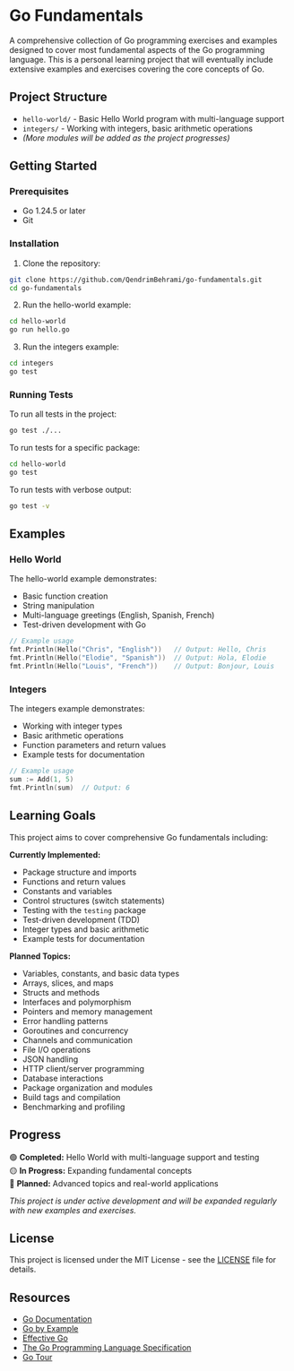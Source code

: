 # Go Fundamentals

A comprehensive collection of Go programming exercises and examples designed to cover most fundamental aspects of the Go programming language. This is a personal learning project that will eventually include extensive examples and exercises covering the core concepts of Go.

## Project Structure

- `hello-world/` - Basic Hello World program with multi-language support
- `integers/` - Working with integers, basic arithmetic operations
- *(More modules will be added as the project progresses)*

## Getting Started

### Prerequisites

- Go 1.24.5 or later
- Git

### Installation

1. Clone the repository:
```bash
git clone https://github.com/QendrimBehrami/go-fundamentals.git
cd go-fundamentals
```

2. Run the hello-world example:
```bash
cd hello-world
go run hello.go
```

3. Run the integers example:
```bash
cd integers
go test
```

### Running Tests

To run all tests in the project:
```bash
go test ./...
```

To run tests for a specific package:
```bash
cd hello-world
go test
```

To run tests with verbose output:
```bash
go test -v
```

## Examples

### Hello World

The hello-world example demonstrates:
- Basic function creation
- String manipulation
- Multi-language greetings (English, Spanish, French)
- Test-driven development with Go

```go
// Example usage
fmt.Println(Hello("Chris", "English"))   // Output: Hello, Chris
fmt.Println(Hello("Elodie", "Spanish"))  // Output: Hola, Elodie
fmt.Println(Hello("Louis", "French"))    // Output: Bonjour, Louis
```

### Integers

The integers example demonstrates:
- Working with integer types
- Basic arithmetic operations
- Function parameters and return values
- Example tests for documentation

```go
// Example usage
sum := Add(1, 5)
fmt.Println(sum)  // Output: 6
```

## Learning Goals

This project aims to cover comprehensive Go fundamentals including:

**Currently Implemented:**
- Package structure and imports
- Functions and return values
- Constants and variables
- Control structures (switch statements)
- Testing with the `testing` package
- Test-driven development (TDD)
- Integer types and basic arithmetic
- Example tests for documentation

**Planned Topics:**
- Variables, constants, and basic data types
- Arrays, slices, and maps
- Structs and methods
- Interfaces and polymorphism
- Pointers and memory management
- Error handling patterns
- Goroutines and concurrency
- Channels and communication
- File I/O operations
- JSON handling
- HTTP client/server programming
- Database interactions
- Package organization and modules
- Build tags and compilation
- Benchmarking and profiling

## Progress

🟢 **Completed:** Hello World with multi-language support and testing  
🟡 **In Progress:** Expanding fundamental concepts  
🔴 **Planned:** Advanced topics and real-world applications

*This project is under active development and will be expanded regularly with new examples and exercises.*

## License

This project is licensed under the MIT License - see the [LICENSE](LICENSE) file for details.

## Resources

- [Go Documentation](https://golang.org/doc/)
- [Go by Example](https://gobyexample.com/)
- [Effective Go](https://golang.org/doc/effective_go.html)
- [The Go Programming Language Specification](https://golang.org/ref/spec)
- [Go Tour](https://tour.golang.org/)
